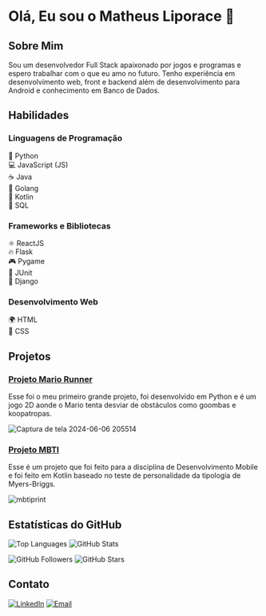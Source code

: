 # Olá, Eu sou o Matheus Liporace 👋

## Sobre Mim
Sou um desenvolvedor Full Stack apaixonado por jogos e programas e espero trabalhar com o que eu amo no futuro. Tenho experiência em desenvolvimento web, front e backend além de desenvolvimento para Android e conhecimento em Banco de Dados.

## Habilidades
### Linguagens de Programação
🐍 Python <br>
💻 JavaScript (JS) <br>
☕ Java <br>
🚀 Golang <br>
📱 Kotlin <br>
💾 SQL <br>
### Frameworks e Bibliotecas
⚛️ ReactJS <br>
🔥 Flask <br>
🎮 Pygame <br>
🧪 JUnit <br>
🌿 Django <br>
### Desenvolvimento Web
🌍 HTML <br>
🎨 CSS <br>

## Projetos


### [Projeto Mario Runner](https://github.com/LiporaceM/mario_runner)
Esse foi o meu primeiro grande projeto, foi desenvolvido em Python e é um jogo 2D aonde o Mario tenta desviar de obstáculos como goombas e koopatropas.

![Captura de tela 2024-06-06 205514](https://github.com/LiporaceM/LiporaceM/assets/108703224/c9bfec36-1baf-47f0-9a7c-d34a0dc7dd29)

### [Projeto MBTI](https://github.com/LiporaceM/MBTI) <br>
Esse é um projeto que foi feito para a disciplina de Desenvolvimento Mobile e foi feito em Kotlin baseado no teste de personalidade da tipologia de Myers-Briggs.

![mbtiprint](https://github.com/LiporaceM/LiporaceM/assets/108703224/0b11010c-9a49-48a1-b2ad-f3d7ba8c0342)

## Estatísticas do GitHub
![Top Languages](https://github-readme-stats.vercel.app/api/top-langs/?username=LiporaceM&layout=compact&theme=dark)
![GitHub Stats](https://github-readme-stats.vercel.app/api?username=LiporaceM&show_icons=true&theme=dark)

![GitHub Followers](https://img.shields.io/github/followers/LiporaceM?style=social)
![GitHub Stars](https://img.shields.io/github/stars/LiporaceM?style=social)

## Contato
[![LinkedIn](https://img.shields.io/badge/-LinkedIn-blue?style=flat-square&logo=linkedin&logoColor=white)](https://www.linkedin.com/in/matheusliporace/)
[![Email](https://img.shields.io/badge/-Email-c14438?style=flat-square&logo=gmail&logoColor=white)](mailto:matheusliporace@gmail.com)
